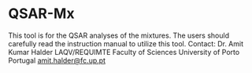# QSAR-Mx
This tool is for the QSAR analyses of the mixtures. The users should carefully read the instruction manual to utilize this tool.
Contact: 
Dr. Amit Kumar Halder
LAQV/REQUIMTE
Faculty of Sciences
University of Porto
Portugal
amit.halder@fc.up.pt

